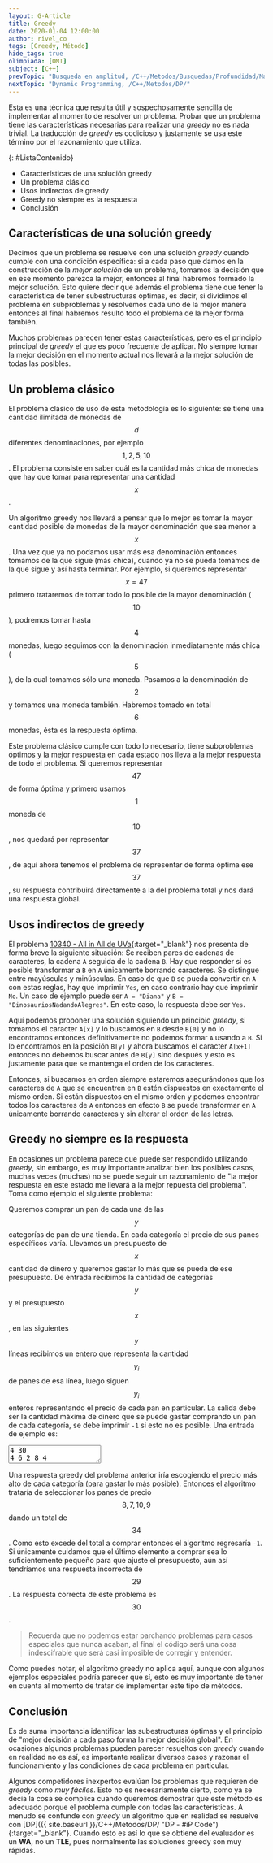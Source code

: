 ```yaml
---
layout: G-Article
title: Greedy
date: 2020-01-04 12:00:00
author: rivel_co
tags: [Greedy, Método]
hide_tags: true
olimpiada: [OMI]
subject: [C++]
prevTopic: "Busqueda en amplitud, /C++/Metodos/Busquedas/Profundidad/Matrices/"
nextTopic: "Dynamic Programming, /C++/Metodos/DP/"
---
```


Esta es una técnica que resulta útil y sospechosamente sencilla de implementar al momento de resolver un problema. Probar que un problema tiene las características necesarias para realizar una *greedy* no es nada trivial. La traducción de *greedy* es codicioso y justamente se usa este término por el razonamiento que utiliza.

{: #ListaContenido}
- Características de una solución greedy
- Un problema clásico
- Usos indirectos de greedy
- Greedy no siempre es la respuesta
- Conclusión

## Características de una solución greedy

Decimos que un problema se resuelve con una solución *greedy* cuando cumple con una condición específica: si a cada paso que damos en la construcción de la *mejor solución* de un problema, tomamos la decisión que en ese momento parezca la mejor, entonces al final habremos formado la mejor solución. Esto quiere decir que además el problema tiene que tener la característica de tener subestructuras óptimas, es decir, si dividimos el problema en subproblemas y resolvemos cada uno de la mejor manera entonces al final habremos resulto todo el problema de la mejor forma también.

Muchos problemas parecen tener estas características, pero es el principio principal de *greedy* el que es poco frecuente de aplicar. No siempre tomar la mejor decisión en el momento actual nos llevará a la mejor solución de todas las posibles.

## Un problema clásico

El problema clásico de uso de esta metodología es lo siguiente: se tiene una cantidad ilimitada de monedas de $$d$$ diferentes denominaciones, por ejemplo $$1, 2, 5, 10$$. El problema consiste en saber cuál es la cantidad más chica de monedas que hay que tomar para representar una cantidad $$x$$.

Un algoritmo greedy nos llevará a pensar que lo mejor es tomar la mayor cantidad posible de monedas de la mayor denominación que sea menor a $$x$$. Una vez que ya no podamos usar más esa denominación entonces tomamos de la que sigue (más chica), cuando ya no se pueda tomamos de la que sigue y así hasta terminar. Por ejemplo, si queremos representar $$x = 47$$ primero trataremos de tomar todo lo posible de la mayor denominación ($$10$$), podremos tomar hasta $$4$$ monedas, luego seguimos con la denominación inmediatamente más chica ($$5$$), de la cual tomamos sólo una moneda. Pasamos a la denominación de $$2$$ y tomamos una moneda también. Habremos tomado en total $$6$$ monedas, ésta es la respuesta óptima.

Este problema clásico cumple con todo lo necesario, tiene subproblemas óptimos y la mejor respuesta en cada estado nos lleva a la mejor respuesta de todo el problema. Si queremos representar $$47$$ de forma óptima y primero usamos $$1$$ moneda de $$10$$, nos quedará por representar $$37$$, de aquí ahora tenemos el problema de representar de forma óptima ese $$37$$, su respuesta contribuirá directamente a la del problema total y nos dará una respuesta global.

## Usos indirectos de greedy

El problema [10340 - All in All de UVa](https://uva.onlinejudge.org/index.php?option=com_onlinejudge&Itemid=8&page=show_problem&problem=1281){:target="_blank"} nos presenta de forma breve la siguiente situación: Se reciben pares de cadenas de caracteres, la cadena `A` seguida de la cadena `B`. Hay que responder si es posible transformar a `B` en `A` únicamente borrando caracteres. Se distingue entre mayúsculas y minúsculas. En caso de que `B` se pueda convertir en `A` con estas reglas, hay que imprimir `Yes`, en caso contrario hay que imprimir `No`. Un caso de ejemplo puede ser `A = "Diana"` y `B = "DinosauriosNadandoAlegres"`. En este caso, la respuesta debe ser `Yes`.

Aquí podemos proponer una solución siguiendo un principio *greedy*, si tomamos el caracter `A[x]` y lo buscamos en `B` desde `B[0]` y no lo encontramos entonces definitivamente no podemos formar `A` usando a `B`. Si lo encontramos en la posición `B[y]` y ahora buscamos el caracter `A[x+1]` entonces no debemos buscar antes de `B[y]` sino después y esto es justamente para que se mantenga el orden de los caracteres.

Entonces, si buscamos en orden siempre estaremos asegurándonos que los caracteres de `A` que se encuentren en `B` estén dispuestos en exactamente el mismo orden. Si están dispuestos en el mismo orden y podemos encontrar todos los caracteres de `A` entonces en efecto `B` se puede transformar en `A` únicamente borrando caracteres y sin alterar el orden de las letras.

## Greedy no siempre es la respuesta

En ocasiones un problema parece que puede ser respondido utilizando *greedy*, sin embargo, es muy importante analizar bien los posibles casos, muchas veces (muchas) no se puede seguir un razonamiento de "la mejor respuesta en este estado me llevará a la mejor repuesta del problema". Toma como ejemplo el siguiente problema:

Queremos comprar un pan de cada una de las $$y$$ categorías de pan de una tienda. En cada categoría el precio de sus panes específicos varía. Llevamos un presupuesto de $$x$$ cantidad de dinero y queremos gastar lo más que se pueda de ese presupuesto. De entrada recibimos la cantidad de categorías $$y$$ y el presupuesto $$x$$, en las siguientes $$y$$ líneas recibimos un entero que representa la cantidad $$y_i$$ de panes de esa línea, luego siguen $$y_i$$ enteros representando el precio de cada pan en particular. La salida debe ser la cantidad máxima de dinero que se puede gastar comprando un pan de cada categoría, se debe imprimir `-1` si esto no es posible. Una entrada de ejemplo es:

<textarea class="plain-text">
4 30
4 6 2 8 4
3 1 7 5
2 8 10
3 7 9 4</textarea>

Una respuesta greedy del problema anterior iría escogiendo el precio más alto de cada categoría (para gastar lo más posible). Entonces el algoritmo trataría de seleccionar los panes de precio $$8, 7, 10, 9$$ dando un total de $$34$$. Como esto excede del total a comprar entonces el algoritmo regresaría `-1`. Si únicamente cuidamos que el último elemento a comprar sea lo suficientemente pequeño para que ajuste el presupuesto, aún así tendríamos una respuesta incorrecta de $$29$$. La respuesta correcta de este problema es $$30$$.

> Recuerda que no podemos estar parchando problemas para casos especiales que nunca acaban, al final el código será una cosa indescifrable que será casi imposible de corregir y entender.

Como puedes notar, el algoritmo greedy no aplica aquí, aunque con algunos ejemplos especiales podría parecer que sí, esto es muy importante de tener en cuenta al momento de tratar de implementar este tipo de métodos.

## Conclusión

Es de suma importancia identificar las subestructuras óptimas y el principio de "mejor decisión a cada paso forma la mejor decisión global". En ocasiones algunos problemas pueden parecer resueltos con *greedy* cuando en realidad no es así, es importante realizar diversos casos y razonar el funcionamiento y las condiciones de cada problema en particular.

Algunos competidores inexpertos evalúan los problemas que requieren de *greedy* como *muy fáciles*. Esto no es necesariamente cierto, como ya se decía la cosa se complica cuando queremos demostrar que este método es adecuado porque el problema cumple con todas las características. A menudo se confunde con *greedy* un algoritmo que en realidad se resuelve con [DP]({{ site.baseurl }}/C++/Metodos/DP/ "DP - #iP Code"){:target="_blank"}. Cuando esto es así lo que se obtiene del evaluador es un **WA**, no un **TLE**, pues normalmente las soluciones greedy son muy rápidas.